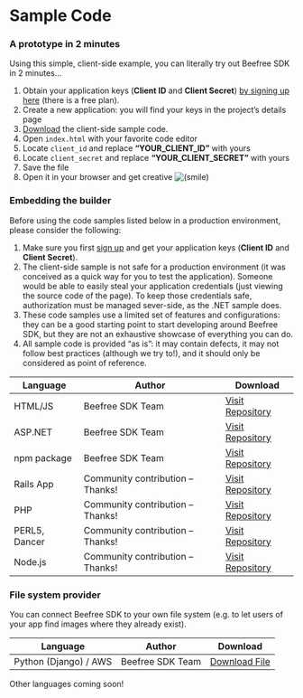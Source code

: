 # Sample Code

### A prototype in 2 minutes <a href="#a-prototype-in-2-minutes" id="a-prototype-in-2-minutes"></a>

Using this simple, client-side example, you can literally try out Beefree SDK in 2 minutes…

1. Obtain your application keys (**Client ID** and **Client Secret**) [by signing up here](https://dam.beefree.io/devportalsignup) (there is a free plan).
2. Create a new application: you will find your keys in the project’s details page
3. [Download](https://dam.beefree.io/pluginsamplecode) the client-side sample code.
4. Open `index.html` with your favorite code editor
5. Locate `client_id` and replace **“YOUR\_CLIENT\_ID”** with yours
6. Locate `client_secret` and replace **“YOUR\_CLIENT\_SECRET”** with yours
7. Save the file
8. Open it in your browser and get creative ![(smile)](https://mailup.atlassian.net/wiki/s/en\_GB/6105/7d738a52bdb6676b96419199dc18454c6082dfc5.26/\_/images/icons/emoticons/smile.png)

### Embedding the builder <a href="#embedding-the-builder" id="embedding-the-builder"></a>

Before using the code samples listed below in a production environment, please consider the following:

1. Make sure you first [sign up](https://dam.beefree.io/devportalsignup) and get your application keys (**Client ID** and **Client Secret**).
2. The client-side sample is not safe for a production environment (it was conceived as a quick way for you to test the application). Someone would be able to easily steal your application credentials (just viewing the source code of the page). To keep those credentials safe, authorization must be managed sever-side, as the .NET sample does.
3. These code samples use a limited set of features and configurations: they can be a good starting point to start developing around Beefree SDK, but they are not an exhaustive showcase of everything you can do.
4. All sample code is provided “as is”: it may contain defects, it may not follow best practices (although we try to!), and it should only be considered as point of reference.

| Language      | Author                           | Download                                                                                  |
| ------------- | -------------------------------- | ----------------------------------------------------------------------------------------- |
| HTML/JS       | Beefree SDK Team                 | [Visit Repository](https://github.com/BeefreeSDK/beefree-sdk-sample-client)               |
| ASP.NET       | Beefree SDK Team                 | [Visit Repository](https://github.com/BeefreeSDK/beefree-sdk-demo-aspnet)                 |
| npm package   | Beefree SDK Team                 | [Visit Repository](https://github.com/BeefreeSDK/beefree-sdk-npm-official)                |
| Rails App     | Community contribution – Thanks! | [Visit Repository](https://github.com/mailup/bee-rails-app-example)                       |
| PHP           | Community contribution – Thanks! | [Visit Repository](https://github.com/ProdigyView/beefree)                                |
| PERL5, Dancer | Community contribution – Thanks! | [Visit Repository](https://github.com/connoryates/bee\_plugin)                            |
| Node.js       | Community contribution – Thanks! | [Visit Repository](https://gist.github.com/andrei-tofan/aa8bd4910035d8fd8c780bb9db6f337b) |

### File system provider <a href="#file-system-provider" id="file-system-provider"></a>

You can connect Beefree SDK to your own file system (e.g. to let users of your app find images where they already exist).

| Language              | Author           | Download                                                                                                                |
| --------------------- | ---------------- | ----------------------------------------------------------------------------------------------------------------------- |
| Python (Django) / AWS | Beefree SDK Team | [Download File](https://drive.google.com/file/d/0B0SbqoCsbrNMV1RvR1YxLVBGRUk/view?resourcekey=0-QaiBTvDoECpIR1B2q9gcYw) |

Other languages coming soon!
